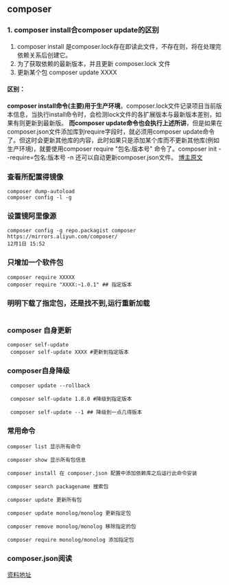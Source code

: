 ## composer
### 1. composer install合composer update的区别
1. composer install 是composer.lock存在即读此文件，不存在则，将在处理完依赖关系后创建它。
2. 为了获取依赖的最新版本，并且更新 composer.lock 文件
3. 更新某个包 composer update XXXX

#### 区别：
 **composer install命令(主要)用于生产环境**，composer.lock文件记录项目当前版本信息，当执行install命令时，会检测lock文件的各扩展版本与最新版本差别，如果有则更新到最新版。
 **而composer update命令也会执行上述所讲**，但是如果在composer.json文件添加库到require字段时，就必须用composer update命令了。但这时会更新其他库的内容，此时如果只是添加某个库而不更新其他库(例如生产环境)，就要使用composer require "包名:版本号" 命令了。composer init --require=包名:版本号 -n 还可以自动更新composer.json文件。
 [博主原文](https://blog.csdn.net/sanbingyutuoniao123/article/details/52025565)


 ### 查看所配置得镜像
 ```
 composer dump-autoload
 composer config -l -g
 ```

 ### 设置镜阿里像源
 ```
 composer config -g repo.packagist composer  https://mirrors.aliyun.com/composer/
12月1日 15:52

 ```

 ### 只增加一个软件包
 ```
composer require XXXXX
composer require "XXXX:~1.0.1" ## 指定版本
 ```

 ### 明明下载了指定包，还是找不到,运行重新加载
 ```

 ```


 ### composer 自身更新
 ```
 composer self-update
  composer self-update XXXX #更新到指定版本
 ```

 ### composer自身降级

 ```
  composer update --rollback

  composer self-update 1.8.0 #降级到指定版本

  composer self-update --1 ## 降级到一点几得版本
 ```

 ### 常用命令

 ```
 composer list 显示所有命令

 composer show 显示所有包信息

 composer install 在 composer.json 配置中添加依赖库之后运行此命令安装

 composer search packagename 搜索包

 composer update 更新所有包

 composer update monolog/monolog 更新指定包

composer remove monolog/monolog 移除指定的包

composer require monolog/monolog 添加指定包

 ```

### composer.json阅读
[资料地址](https://learnku.com/docs/composer/2018/04-schema/2085)


